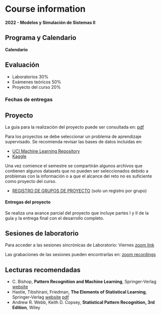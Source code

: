 # Course information

**2022 - Modelos y Simulación de Sistemas II**



## Programa y Calendario

**Calendario**

## Evaluación

- Laboratorios 30%
- Exámenes teóricos 50%
- Proyecto del curso 20%

### Fechas de entregas

## Proyecto

La guía para la realización del proyecto puede ser consultada en: [pdf](https://github.com/jdariasl/ML_2020/tree/master/local/imgs/GuiaProyecto.pdf)

Para los proyectos se debe seleccionar un problema de aprendizaje supervisado. Se recomienda revisar las bases de datos incluidas en:

- [UCI Machine Learning Repository](https://archive.ics.uci.edu/ml/index.php)
- [Kaggle](https://www.kaggle.com/)

Una vez comience el semestre se compartirán algunos archivos que contienen algunos datasets que no pueden ser seleccionados debido a problemas con la información o a que el alcance del reto no es suficiente como proyecto del curso.

- [REGISTRO DE GRUPOS DE PROYECTO]() (solo un registro por grupo)

#### Entregas del proyecto

Se realiza una avance parcial del proyecto que incluye partes I y II de la guía y la entrega final con el desarrollo completo.

## Sesiones de laboratorio

Para acceder a las sesiones sincrónicas de Laboratorio: Viernes [zoom link](https://udea.zoom.us/j/92740055099)

Las grabaciones de las sesiones pueden encontrarlas en: [zoom recordings](http://ingeniaudea.edu.co/zoom-recordings/recordings/docenciaingenia68@udea.edu.co/92740055099/2021-02-28)


## Lecturas recomendadas

- C. Bishop, **Pattern Recognition and Machine Learning**, Springer-Verlag [website](https://www.microsoft.com/en-us/research/uploads/prod/2006/01/Bishop-Pattern-Recognition-and-Machine-Learning-2006.pdf)
- Hastie, Tibshirani, Friedman, **The Elements of Statistical Learning**, Springer-Verlag [website](https://web.stanford.edu/~hastie/ElemStatLearn/) [pdf](https://web.stanford.edu/~hastie/ElemStatLearn/printings/ESLII_print12.pdf)
- Andrew R. Webb, Keith D. Copsey, **Statistical Pattern Recognition, 3rd Edition**, Wiley